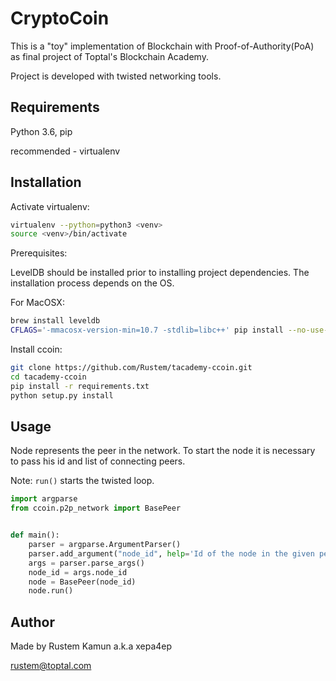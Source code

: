 # CryptoCoin

This is a "toy" implementation of Blockchain with Proof-of-Authority(PoA) as final project
of Toptal's Blockchain Academy. 

Project is developed with twisted networking tools.



## Requirements

Python 3.6, pip

recommended - virtualenv

## Installation

Activate virtualenv:
```bash
virtualenv --python=python3 <venv>
source <venv>/bin/activate
```

Prerequisites:

LevelDB should be installed prior to installing project dependencies. The installation
process depends on the OS.

For MacOSX:
```bash
brew install leveldb
CFLAGS='-mmacosx-version-min=10.7 -stdlib=libc++' pip install --no-use-wheel plyvel
```

Install ccoin:
```bash
git clone https://github.com/Rustem/tacademy-ccoin.git
cd tacademy-ccoin
pip install -r requirements.txt
python setup.py install
```

## Usage
Node represents the peer in the network. To start the node it is necessary to pass his id and list of
connecting peers. 

Note: `run()` starts the twisted loop.

```python
import argparse
from ccoin.p2p_network import BasePeer


def main():
    parser = argparse.ArgumentParser()
    parser.add_argument("node_id", help='Id of the node in the given peers dict.')
    args = parser.parse_args()
    node_id = args.node_id
    node = BasePeer(node_id)
    node.run()
```

## Author

Made by Rustem Kamun a.k.a xepa4ep

rustem@toptal.com
